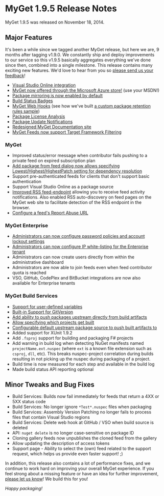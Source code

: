 # MyGet 1.9.5 Release Notes

MyGet 1.9.5 was released on November 18, 2014.

## Major Features
It's been a while since we tagged another MyGet release, but here we are, 9 months after tagging v1.9.0.
We constantly ship and deploy improvements to our service so this v1.9.5 basically aggregates everything we've done since then, combined into a single milestone.
This release contains many exciting new features. We'd love to hear from you so [please send us your feedback][9]!
* [Visual Studio Online integration][4]
* [MyGet now offered through the Microsoft Azure store!][16] (use your MSDN!)
* [Package mirroring is now enabled by default][0]
* [Build Status Badges][1]
* [MyGet Web Hooks][7] (see how we've built [a custom package retention rules sample][18])
* [Package License Analysis][8]
* [Package Update Notifications][10]
* [Redesigned MyGet Documentation site][12]
* [MyGet Feeds now support Target Framework Filtering][15]

### MyGet
* Improved status/error message when contributor fails pushing to a private feed on expired subscription plan
* [Add package from feed dialog now allows specifying Lowest/Highest/HighestPatch setting for dependency resolution][5]
* Support pre-authenticated feeds for clients that don't support basic authentication
* Support Visual Studio Online as a package source
* [Improved RSS feed-endpoint][11] allowing you to receive feed activity notifications. Also enabled RSS auto-discovery on feed pages on the MyGet web site to facilitate detection of the RSS endpoint in the browser.
* [Configure a feed's Report Abuse URL][19]

### MyGet Enterprise
* [Administrators can now configure password policies and account lockout settings][6]
* [Administrators can now configure IP white-listing for the Enterprise tenant][20]
* Administrators can now create users directly from within the administrative dashboard
* Administrators are now able to join feeds even when feed contributor quota is reached
* VSO, GitHub, CodePlex and BitBucket integrations are now also available for Enterprise tenants

### MyGet Build Services
* [Support for user-defined variables][17]
* [Built-in Support for GitVersion][2]
* [Add ability to push packages upstream directly from build artifacts][3]
* [Allow specifying which projects get built][13]
* [Configurable default upstream package source to push built artifacts to][14]
* Added support for XUnit 1.9.2
* Add ```.fsproj``` support for building and packaging F# projects
* Add warning in build log when detecting NuGet manifests named ```projectName.ext.nuspec``` (where ```ext``` is a known file extension such as ```csproj```, ```dll```, etc). This breaks nuspec-project correlation during builds resulting in not picking up the nuspec during packaging of a project.
* Build time is now measured for each step and available in the build log
* Made build status API reporting optional

## Minor Tweaks and Bug Fixes
* Build Services: Builds now fail immediately for feeds that return a 4XX or 5XX status code
* Build Services: No longer ignore ```*Test*.nuspec``` files when packaging
* Build Services: Assembly Version Patching no longer fails to process files that contain Visual Studio regions
* Build Services: Delete web hook at GitHub / VSO when build source is deleted
* API: ```nuget delete``` is no longer case-sensitive on package ID
* Cloning gallery feeds now unpublishes the cloned feed from the gallery
* Allow updating the description of access tokens
* Support page - Ability to select the (own) feed related to the support request, which helps us provide even faster support! ;)

In addition, this release also contains a lot of performance fixes, and we continue to work hard on improving your overall MyGet experience.
If you feel strong about a missing feature or have an idea for further improvement, [please let us know][9]! We build this for you!

_Happy packaging!_

[0]: http://blog.myget.org/post/2014/05/19/package-mirroring-is-now-enabled-by-default.aspx
[1]: http://blog.myget.org/post/2014/01/15/Build-Status-Badges.aspx
[2]: http://docs.myget.org/docs/reference/build-services#GitVersion_and_Semantic_Versioning
[3]: http://blog.myget.org/post/2014/06/26/Promoting-packages-generated-during-build.aspx
[4]: http://blog.myget.org/post/2014/05/12/Announcing-Visual-Studio-Online-integration.aspx
[5]: http://blog.myget.org/post/2014/05/05/Picking-the-right-dependency-version-adding-packages-from-NuGet.aspx
[6]: http://blog.myget.org/post/2014/04/25/Configuring-password-policies-and-account-lockout-using-MyGet-Enterprise.aspx
[7]: http://blog.myget.org/post/2014/09/10/Introducing-MyGet-webhooks.aspx
[8]: http://blog.myget.org/post/2014/06/03/Creating-a-license-report-for-your-NuGet-packages.aspx
[9]: http://myget.uservoice.com/
[10]: http://blog.myget.org/post/2014/09/23/Notifications-let-you-know-when-a-package-is-updated.aspx
[11]: http://blog.myget.org/post/2014/04/07/get-notified-of-feed-activity-through-rss.aspx
[12]: http://blog.myget.org/post/2014/03/03/MyGet-Documentation-site-redesigned.aspx
[13]: http://blog.myget.org/post/2014/03/10/Specifying-which-projects-get-built-with-MyGet-Build-Services.aspx
[14]: http://blog.myget.org/post/2014/03/25/Setting-default-package-sources-during-build.aspx
[15]: http://blog.myget.org/post/2014/10/08/myget-feeds-now-support-target-framework-filtering.aspx
[16]: http://blog.myget.org/post/2014/08/05/MyGet-now-offered-through-the-Microsoft-Azure-Store.aspx
[17]: http://blog.myget.org/post/2014/10/14/User-defined-environment-variables-in-MyGet-builds.aspx
[18]: http://blog.myget.org/post/2014/10/16/Implementing-custom-package-retention-using-webhooks.aspx
[19]: http://blog.myget.org/post/2014/08/18/Configure-a-feeds-Report-Abuse-URL.aspx
[20]: http://blog.myget.org/post/2014/11/13/IP-whitelisting-for-MyGet-Enterprise-customers.aspx
